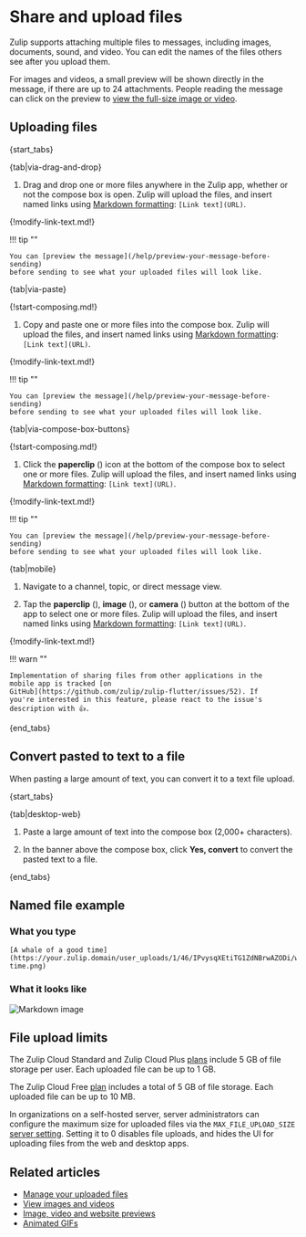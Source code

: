 # Share and upload files

Zulip supports attaching multiple files to messages, including images,
documents, sound, and video. You can edit the names of the files others see
after you upload them.

For images and videos, a small preview will be shown directly in the message, if
there are up to 24 attachments. People reading the message can click on the
preview to [view the full-size image or video](/help/view-images-and-videos).

## Uploading files

{start_tabs}

{tab|via-drag-and-drop}

1. Drag and drop one or more files anywhere in the Zulip app,
   whether or not the compose box is open.
   Zulip will upload the files, and insert named links using
   [Markdown formatting](/help/format-your-message-using-markdown#links):
   `[Link text](URL)`.

{!modify-link-text.md!}

!!! tip ""

    You can [preview the message](/help/preview-your-message-before-sending)
    before sending to see what your uploaded files will look like.

{tab|via-paste}

{!start-composing.md!}

1. Copy and paste one or more files into the compose box.
   Zulip will upload the files, and insert named links using
   [Markdown formatting](/help/format-your-message-using-markdown#links):
   `[Link text](URL)`.

{!modify-link-text.md!}

!!! tip ""

    You can [preview the message](/help/preview-your-message-before-sending)
    before sending to see what your uploaded files will look like.

{tab|via-compose-box-buttons}

{!start-composing.md!}

1. Click the **paperclip** (<i class="zulip-icon zulip-icon-attachment"></i>)
   icon at the bottom of the compose box to select one or more files.
   Zulip will upload the files, and insert named links using
   [Markdown formatting](/help/format-your-message-using-markdown#links):
   `[Link text](URL)`.

{!modify-link-text.md!}

!!! tip ""

    You can [preview the message](/help/preview-your-message-before-sending)
    before sending to see what your uploaded files will look like.

{tab|mobile}

1. Navigate to a channel, topic, or direct message view.

1. Tap the
   **paperclip** (<i class="zulip-icon zulip-icon-attachment mobile-help"></i>),
   **image** (<i class="zulip-icon zulip-icon-mobile-image mobile-help"></i>),
   or **camera** (<i class="zulip-icon zulip-icon-mobile-camera mobile-help"></i>)
   button at the bottom of the app to select one or more files. Zulip will
   upload the files, and insert named links using
   [Markdown formatting](/help/format-your-message-using-markdown#links):
   `[Link text](URL)`.

{!modify-link-text.md!}

!!! warn ""

    Implementation of sharing files from other applications in the
    mobile app is tracked [on
    GitHub](https://github.com/zulip/zulip-flutter/issues/52). If
    you're interested in this feature, please react to the issue's
    description with 👍.

{end_tabs}

## Convert pasted to text to a file

When pasting a large amount of text, you can convert it to a text file upload.

{start_tabs}

{tab|desktop-web}

1. Paste a large amount of text into the compose box (2,000+ characters).

1. In the banner above the compose box, click **Yes, convert** to convert the
   pasted text to a file.

{end_tabs}

## Named file example

### What you type

```
[A whale of a good time](https://your.zulip.domain/user_uploads/1/46/IPvysqXEtiTG1ZdNBrwAZODi/whale-time.png)
```

### What it looks like

![Markdown image](/static/images/help/markdown-image.png)

## File upload limits

The Zulip Cloud Standard and Zulip Cloud Plus
[plans](https://zulip.com/plans/#cloud) include 5 GB of file storage per user.
Each uploaded file can be up to 1 GB.

The Zulip Cloud Free [plan](https://zulip.com/plans/#cloud) includes a total of
5 GB of file storage. Each uploaded file can be up to 10 MB.

In organizations on a self-hosted server, server administrators can configure
the maximum size for uploaded files via the `MAX_FILE_UPLOAD_SIZE`
[server setting][system-settings]. Setting it to 0 disables file uploads, and
hides the UI for uploading files from the web and desktop apps.

[system-settings]: https://zulip.readthedocs.io/en/stable/production/settings.html

## Related articles

* [Manage your uploaded files](/help/manage-your-uploaded-files)
* [View images and videos](/help/view-images-and-videos)
* [Image, video and website previews](/help/image-video-and-website-previews)
* [Animated GIFs](/help/animated-gifs-from-giphy)
